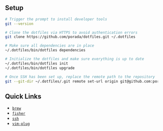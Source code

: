 ## Setup

```sh
# Trigger the prompt to install developer tools
git --version

# Clone the dotfiles via HTTPS to avoid authentication errors
git clone https://github.com/porada/dotfiles.git ~/.dotfiles

# Make sure all dependencies are in place
~/.dotfiles/bin/dotfiles dependencies

# Initialize the dotfiles and make sure everything is up to date
~/.dotfiles/bin/dotfiles init
~/.dotfiles/bin/dotfiles upgrade

# Once SSH has been set up, replace the remote path to the repository
git --git-dir ~/.dotfiles/.git remote set-url origin git@github.com:porada/dotfiles
```

## Quick Links

- [`brew`](https://brew.sh)
- [`fisher`](https://github.com/jorgebucaran/fisher)
- [`ssh`](https://docs.github.com/en/authentication/connecting-to-github-with-ssh/generating-a-new-ssh-key-and-adding-it-to-the-ssh-agent)
- [`vim-plug`](https://github.com/junegunn/vim-plug)
